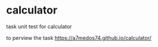 # calculator
task unit test for calculator


to perview the task https://a7medos74.github.io/calculator/
